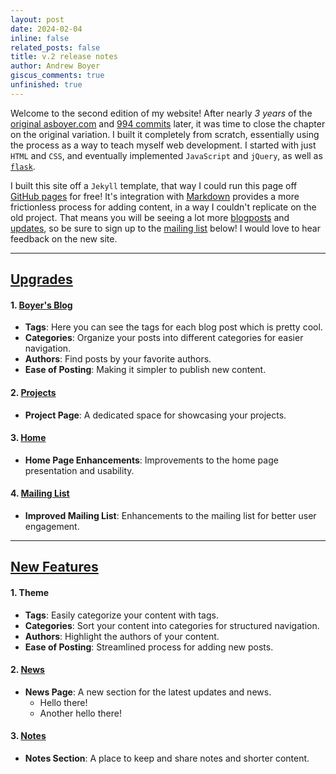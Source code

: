 ```yaml
---
layout: post
date: 2024-02-04
inline: false
related_posts: false
title: v.2 release notes
author: Andrew Boyer
giscus_comments: true
unfinished: true
---
```


Welcome to the second edition of my website!
After nearly _3 years_ of the [original asboyer.com](https://asboyercom.pythonanywhere.com) and [994 commits](https://github.com/asboyer/asboyer.com) later, it was time to close the chapter on the original variation. I built it completely from scratch, essentially using the process as a way to teach myself web development. I started with just `HTML` and `CSS`, and eventually implemented `JavaScript` and `jQuery`, as well as [`flask`](https://flask.palletsprojects.com/en/3.0.x/).

I built this site off a `Jekyll` template, that way I could run this page off [GitHub pages](https://pages.github.com/) for free! It's integration with [Markdown](https://www.markdownguide.org/) provides a more frictionless process for adding content, in a way I couldn't replicate on the old project. That means you will be seeing a lot more [blogposts](/blog) and [updates](/news), so be sure to sign up to the [mailing list](#subscribe) below! I would love to hear feedback on the new site.

<hr>

## <u>Upgrades</u>

#### 1. [Boyer's Blog](/blog)

- **Tags**: Here you can see the tags for each blog post which is pretty cool.
- **Categories**: Organize your posts into different categories for easier navigation.
- **Authors**: Find posts by your favorite authors.
- **Ease of Posting**: Making it simpler to publish new content.

#### 2. [Projects](/projects)

- **Project Page**: A dedicated space for showcasing your projects.

#### 3. [Home](/)

- **Home Page Enhancements**: Improvements to the home page presentation and usability.

#### 4. [Mailing List](#subscribe)

- **Improved Mailing List**: Enhancements to the mailing list for better user engagement.

<hr>

## <u>New Features</u>

#### 1. Theme

- **Tags**: Easily categorize your content with tags.
- **Categories**: Sort your content into categories for structured navigation.
- **Authors**: Highlight the authors of your content.
- **Ease of Posting**: Streamlined process for adding new posts.

#### 2. [News](/news)

- **News Page**: A new section for the latest updates and news.
  - Hello there!
  - Another hello there!

#### 3. [Notes](/notes)

- **Notes Section**: A place to keep and share notes and shorter content.
